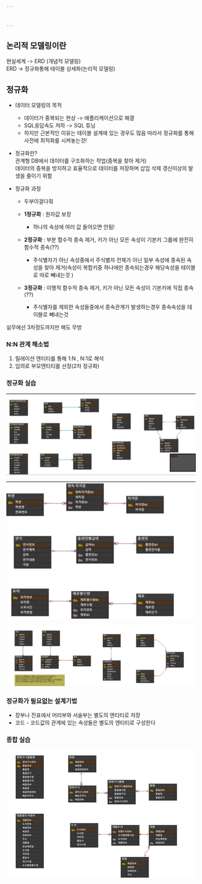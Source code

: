 ```yaml
---


---
```


<h2 id="논리적-모델링이란">논리적 모델링이란</h2>
<p>현실세계 -&gt; ERD (개념적 모델링)<br>
ERD -&gt; 정규화통해 테이블 상세화(논리적 모델링)</p>
<h2 id="정규화">정규화</h2>
<ul>
<li>
<p>데이터 모델링의 목적</p>
<ul>
<li>데이터가 중복되는 현상 -&gt; 애플리케이션으로 해결</li>
<li>SQL응답속도 저하 -&gt; SQL 튜닝</li>
<li>하지만 근본적인 이유는 테이블 설계에 있는 경우도 많음 따라서 정규화를 통해 사전에 최적화를 시켜놓는것!</li>
</ul>
</li>
<li>
<p>정규화란?<br>
관계형 DB에서 데이터를 구조화하는 작업(중복을 찾아 제거)<br>
데이터의 중복을 방지하고 효율적으로 데이터를 저장하며 삽입 삭제 갱신이상의 발생을 줄이기 위함</p>
</li>
<li>
<p>정규화 과정</p>
<ul>
<li>
<p>두부이걸다줘</p>
</li>
<li>
<p><strong>1정규화</strong> : 원자값 보장</p>
<ul>
<li>하나의 속성에 여러 값 들어오면 안됨!</li>
</ul>
</li>
<li>
<p><strong>2정규화</strong> : 부분 함수적 종속 제거, 키가 아닌 모든 속성이 기본키 그룹에 완전히 함수적 종속(??)</p>
<ul>
<li>주식별자가 아닌 속성중에서 주식별자 전체가 아닌 일부 속성에 종속된 속성을 찾아 제거(속성이 복합키중 하나에만 종속되는경우 해당속성을 테이블로 따로 빼내는것 	)</li>
</ul>
</li>
<li>
<p><strong>3정규화</strong> : 이행적 함수적 종속 제거, 키가 아닌 모든 속성이 기본키에 직접 종속 (??)</p>
<ul>
<li>주식별자를 제외한 속성들중에서 종속관계가 발생하는경우 종속속성을 테이블로 빼내는것</li>
</ul>
</li>
</ul>
</li>
</ul>
<p>실무에선 3차정도까지만 해도 무방</p>
<h3 id="nn-관계-해소법">N:N 관계 해소법</h3>
<ol>
<li>릴레이션 엔티티를 통해 1:N , N:1로 해석</li>
<li>임의로 부모엔티티를 선정(2차 정규화)</li>
</ol>
<h3 id="정규화-실습">정규화 실습</h3>
<p><img src="https://github.com/jinia91/blogTest/blob/main/%EC%8A%A4%ED%81%AC%EB%A6%B0%EC%83%B7%28209%29.png?raw=true" alt="enter image description here"></p>
<p><img src="https://github.com/jinia91/blogTest/blob/main/%EC%8A%A4%ED%81%AC%EB%A6%B0%EC%83%B7%28210%29.png?raw=true" alt="enter image description here"></p>
<p><img src="https://github.com/jinia91/blogTest/blob/main/%EC%A0%9C2%20%EC%A0%95%EA%B7%9C%ED%99%94.png?raw=true" alt="enter image description here"></p>
<h3 id="정규화가-필요없는-설계기법">정규화가 필요없는 설계기법</h3>
<ul>
<li>장부나 전표에서 머리부와 서술부는 별도의 엔티티로 저장</li>
<li>코드 - 코드값의 관계에 있는 속성들은 별도의 엔티티로 구성한다</li>
</ul>
<h3 id="종합-실습">종합 실습</h3>
<p><img src="https://github.com/jinia91/blogTest/blob/main/%EC%A2%85%ED%95%A9%EC%8B%A4%EC%8A%B5%20%281%29.png?raw=true" alt="enter image description here"></p>

